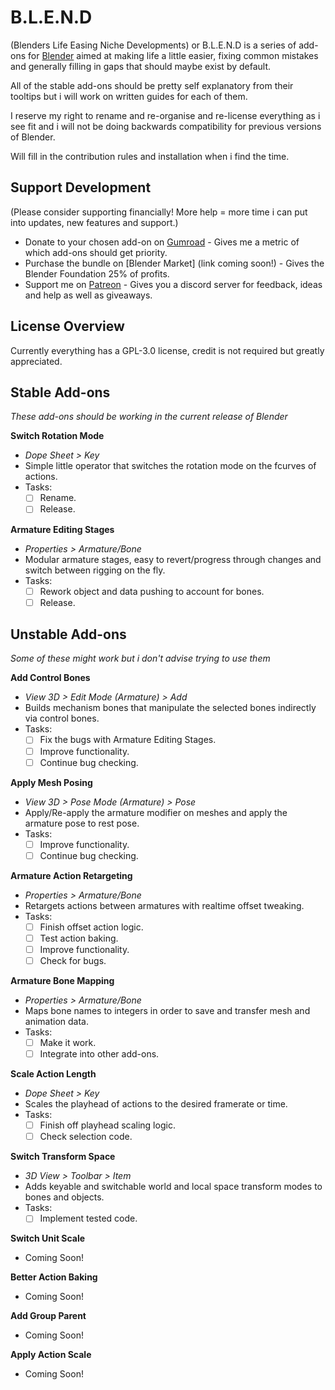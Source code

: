# B.L.E.N.D
(Blenders Life Easing Niche Developments) or B.L.E.N.D is a series of add-ons for  [Blender](https://www.blender.org/) aimed at making life a little easier, fixing common mistakes and generally filling in gaps that should maybe exist by default.

All of the stable add-ons should be pretty self explanatory from their tooltips but i will work on written guides for each of them.

I reserve my right to rename and re-organise and re-license everything as i see fit and i will not be doing backwards compatibility for previous versions of Blender.

Will fill in the contribution rules and installation when i find the time.

## Support Development
(Please consider supporting financially! More help = more time i can put into updates, new features and support.)

- Donate to your chosen add-on on [Gumroad](https://gumroad.com/jimkroovy) - Gives me a metric of which add-ons should get priority.
- Purchase the bundle on [Blender Market] (link coming soon!) - Gives the Blender Foundation 25% of profits.
- Support me on [Patreon](https://patreon.com/JimKroovy) - Gives you a discord server for feedback, ideas and help as well as giveaways.

## License Overview
Currently everything has a GPL-3.0 license, credit is not required but greatly appreciated.

## Stable Add-ons
*These add-ons should be working in the current release of Blender*

**Switch Rotation Mode**
- *Dope Sheet > Key*
- Simple little operator that switches the rotation mode on the fcurves of actions.
- Tasks:
    - [ ] Rename.
    - [ ] Release.

**Armature Editing Stages**
- *Properties > Armature/Bone* 
- Modular armature stages, easy to revert/progress through changes and switch between rigging on the fly.
- Tasks:
    - [ ] Rework object and data pushing to account for bones.
    - [ ] Release.

## Unstable Add-ons
*Some of these might work but i don't advise trying to use them*

**Add Control Bones**
- *View 3D > Edit Mode (Armature) > Add* 
- Builds mechanism bones that manipulate the selected bones indirectly via control bones.
- Tasks:
    - [ ] Fix the bugs with Armature Editing Stages.
    - [ ] Improve functionality.
    - [ ] Continue bug checking.

**Apply Mesh Posing** 
- *View 3D > Pose Mode (Armature) > Pose*  
- Apply/Re-apply the armature modifier on meshes and apply the armature pose to rest pose.
- Tasks:
    - [ ] Improve functionality.
    - [ ] Continue bug checking.

**Armature Action Retargeting** 
- *Properties > Armature/Bone*
- Retargets actions between armatures with realtime offset tweaking.
- Tasks:
    - [ ] Finish offset action logic.
    - [ ] Test action baking.
    - [ ] Improve functionality.
    - [ ] Check for bugs.

**Armature Bone Mapping** 
- *Properties > Armature/Bone*
- Maps bone names to integers in order to save and transfer mesh and animation data.
- Tasks:
    - [ ] Make it work.
    - [ ] Integrate into other add-ons.

**Scale Action Length** 
- *Dope Sheet > Key* 
- Scales the playhead of actions to the desired framerate or time.
- Tasks:
    - [ ] Finish off playhead scaling logic.
    - [ ] Check selection code.

**Switch Transform Space** 
- *3D View > Toolbar > Item* 
- Adds keyable and switchable world and local space transform modes to bones and objects.
- Tasks:
    - [ ] Implement tested code.

**Switch Unit Scale** 
- Coming Soon!

**Better Action Baking** 
- Coming Soon!

**Add Group Parent** 
- Coming Soon!

**Apply Action Scale** 
- Coming Soon!

